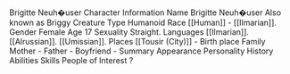 Brigitte Neuh�user 
Character Information 
Name 
Brigitte Neuh�user 
Also known as 
Briggy 
Creature Type 
Humanoid 
Race 
[[Human]] - [[Ilmarian]]. 
Gender 
Female 
Age 
17 
Sexuality 
Straight. 
Languages 
[[Ilmarian]].
[[Alrussian]].
[[Umissian]]. 
Places 
[[Tousir (City)]] - Birth place 
Family 
Mother - 
Father - 
Boyfriend - 
Summary
Appearance
Personality
History
Abilities
Skills
People of Interest
?